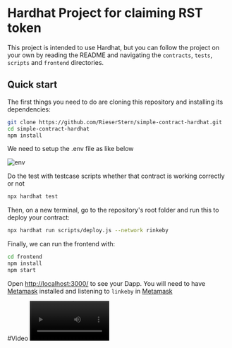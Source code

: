 # Hardhat Project for claiming RST token

This project is intended to use Hardhat, but you can follow the project on your own by reading the README and navigating the `contracts`, `tests`, `scripts` and `frontend` directories.

## Quick start

The first things you need to do are cloning this repository and installing its
dependencies:

```sh
git clone https://github.com/RieserStern/simple-contract-hardhat.git
cd simple-contract-hardhat
npm install
```

We need to setup the .env file as like below
<!-- ![image description](https://ibb.co/d6ygqM5) -->
<img src="https://i.ibb.co/5vVFy4R/env.png" alt="env" border="0">


Do the test with testcase scripts whether that contract is working correctly or not
```sh
npx hardhat test
```


Then, on a new terminal, go to the repository's root folder and run this to
deploy your contract:

```sh
npx hardhat run scripts/deploy.js --network rinkeby
```

Finally, we can run the frontend with:

```sh
cd frontend
npm install
npm start
```

Open [http://localhost:3000/](http://localhost:3000) to see your Dapp. You will need to have [Metamask](https://metamask.io) installed and listening to `linkeby` in [Metamask](https://metamask.io)

#Video
<video src='https://www.loom.com/share/fc0e2d0e067a4475972008b4ef6d4899' width=180/>



